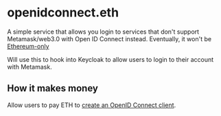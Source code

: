 # openidconnect.eth

A simple service that allows you login to services that don't support Metamask/web3.0 with Open ID Connect instead. Eventually, it won't be [Ethereum-only](https://medium.com/metamask/metamasks-vision-for-multiple-network-support-4ffbee9ec64d)

Will use this to hook into Keycloak to allow users to login to their account with Metamask.

## How it makes money

Allow users to pay ETH to [create an OpenID Connect client](https://www.ory.sh/hydra/docs/guides/oauth2-clients/).

